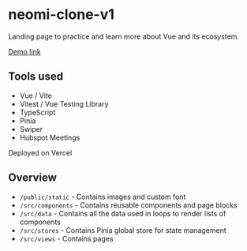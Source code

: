# neomi-clone-v1

Landing page to practice and learn more about Vue and its ecosystem.

[Demo link](https://neomi-landing-page-zxrh.vercel.app/)

## Tools used

- Vue / Vite
- Vitest / Vue Testing Library
- TypeScript
- Pinia
- Swiper
- Hubspot Meetings

Deployed on Vercel

## Overview

- `/public/static` - Contains images and custom font
- `/src/components` - Contains reusable components and page blocks
- `/src/data` - Contains all the data used in loops to render lists of components
- `/src/stores` - Contains Pinia global store for state management
- `/src/views` - Contains pages
